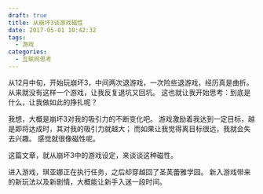 ```yaml
---
draft: true
title: 从崩坏3谈游戏磁性
date: 2017-05-01 10:42:32
tags:
  - 游戏
categories:
  - 互联网思考
---
```


从12月中旬，开始玩崩坏3，中间两次退游戏，一次险些退游戏，经历真是曲折。
从来就没有这样一个游戏，让我反复退坑又回坑。
这也就让我开始思考：到底是什么，让我做如此的挣扎呢？

我想，大概是崩坏3对我的吸引力的不断变化吧。
游戏激励着我达到一定目标，越是即将达成时，其对我的吸引力就越大；
而如果让我觉得离目标很远，我就会失去兴趣。
感觉就很像磁性呢。

这篇文章，就从崩坏3中的游戏设定，来谈谈这种磁性。

进入游戏，琪亚娜正在执行任务，之后却穿越回了圣芙蕾雅学园。
新入游戏带来的新玩法以及新剧情，大概能让新手入迷一段时间。
